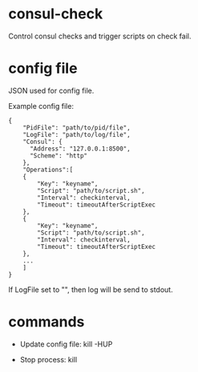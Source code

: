 consul-check
============

Control consul checks and trigger scripts on check fail.

config file
============

JSON used for config file.

Example config file:

```
{
    "PidFile": "path/to/pid/file",
    "LogFile": "path/to/log/file",
    "Consul": {
	  "Address": "127.0.0.1:8500",
	  "Scheme": "http"
    },
    "Operations":[
	{
	    "Key": "keyname",
	    "Script": "path/to/script.sh",
	    "Interval": checkinterval,
	    "Timeout": timeoutAfterScriptExec
	},
	{
	    "Key": "keyname",
	    "Script": "path/to/script.sh",
	    "Interval": checkinterval,
	    "Timeout": timeoutAfterScriptExec
	},
	...
    ]
}
```

If LogFile set to "", then log will be send to stdout.

commands
============

 - Update config file: kill -HUP <PID>

 - Stop process: kill <PID>